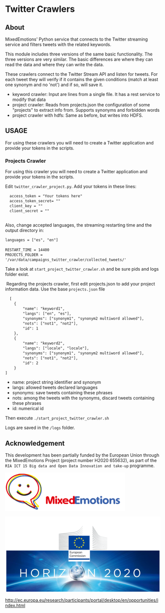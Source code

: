 # Twitter Crawlers
## About

MixedEmotions' Python service that connects to the Twitter streaming service and filters tweets with the related keywords.

This module includes three versions of the same basic functionality. The three versions are very similar. The basic differences are where they can read the data and where they can write the data.

These crawlers connect to the Twitter Stream API and listen for tweets. For each tweet they will verify if it contains the given conditions (match at least one synonym and no 'not') and if so, will save it.

* keyword crawler: Input are lines from a single file. It has a rest service to modify that data
* project crawler: Reads from projects.json the configuration of some "projects" to extract info from. Supports synonyms and forbidden words
* project crawler with hdfs: Same as before, but writes into HDFS.

## USAGE

For using these crawlers you will need to create a Twitter application and provide your tokens in the scripts.

### Projects Crawler

For using this crawler you will need to create a Twitter application and provide your tokens in the scripts. 

Edit `twitter_crawler_project.py`. Add your tokens in these lines:
```
  access_token = "Your tokens here"
  access_token_secret= ""
  client_key = ""
  client_secret = ""
  
  ```
  Also, change accepted languages, the streaming restarting time and the output directory in:
```
languages = ["es", "en"]

RESTART_TIME = 14400
PROJECTS_FOLDER = '/var/data/campaigns_twitter_crawler/collected_tweets/'
```

Take a look at `start_project_twitter_crawler.sh` and be sure pids and logs folder exist.
  
  
  
  Regarding the projects crawler, first edit projects.json to add your project information data. Use the base `projects.json` file
```
  [
    {
        "name": "keyword1",
        "langs": ["en", "es"],
        "synonyms": ["synonym1", "synonym2 multiword allowed"],
        "nots": ["not1", "not2"],
        "id": 1
    },
    {
        "name": "keyword2",
        "langs": ["locale", "locale"],
        "synonyms": ["synonym1", "synonym2 multiword allowed"],
        "nots": ["not1", "not2"],
        "id": 2
    }
]
```
* name: project string identifier and synonym
* langs: allowed tweets declared languages
* synonyms: save tweets containing these phrases
* nots: among the tweets with the synonyms, discard tweets containing these phrases
* id: numerical id

Then execute `./start_project_twitter_crawler.sh`

Logs are saved in the `/logs` folder.

## Acknowledgement

This development has been partially funded by the European Union through the MixedEmotions Project (project number H2020 655632), as part of the `RIA ICT 15 Big data and Open Data Innovation and take-up` programme.

![MixedEmotions](https://raw.githubusercontent.com/MixedEmotions/MixedEmotions/master/img/me.png) 

![EU](https://raw.githubusercontent.com/MixedEmotions/MixedEmotions/master/img/H2020-Web.png)

 http://ec.europa.eu/research/participants/portal/desktop/en/opportunities/index.html
